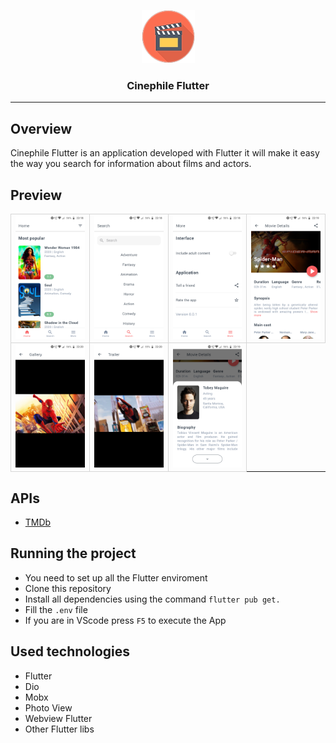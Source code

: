 <p align="center">
  <img alt="Cinephile" src="./icon.png" height="85" width="85" />
  <h3 align="center">Cinephile Flutter</h3>
</p>

---

## Overview

Cinephile Flutter is an application developed with Flutter it will make it easy the way you search for information about films and actors.

## Preview

<table>
  <tr>
	  <td style="border: 1px solid #d6d6d6;"><img src="preview/1.png" width="270"></td>
		<td style="border: 1px solid #d6d6d6;"><img src="preview/2.png" width="270"></td>
		<td style="border: 1px solid #d6d6d6;"><img src="preview/3.png" width="270"></td>
		<td style="border: 1px solid #d6d6d6;"><img src="preview/4.png" width="270"></td>
	</tr>
	<tr>		
		<td style="border: 1px solid #d6d6d6;"><img src="preview/5.png" width="270"></td>
		<td style="border: 1px solid #d6d6d6;"><img src="preview/6.png" width="270"></td>
		<td style="border: 1px solid #d6d6d6;"><img src="preview/7.png" width="270"></td>
	</tr>
</table>

## APIs

- [TMDb](https://developers.themoviedb.org/3/getting-started/introduction)

## Running the project

- You need to set up all the Flutter enviroment
- Clone this repository
- Install all dependencies using the command `flutter pub get.`
- Fill the `.env` file
- If you are in VScode press `F5` to execute the App

## Used technologies

- Flutter
- Dio
- Mobx
- Photo View
- Webview Flutter
- Other Flutter libs